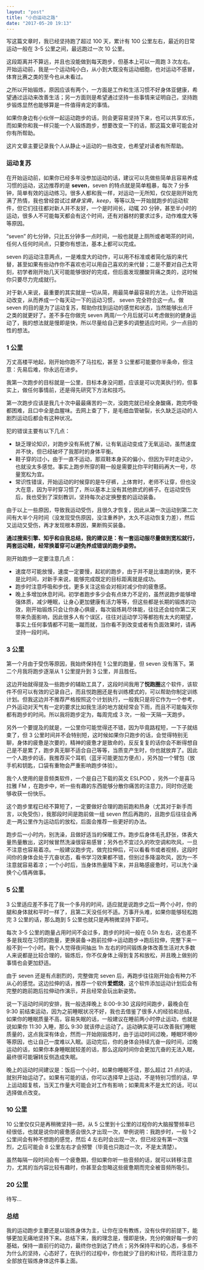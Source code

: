 ```yaml
---
layout: "post"
title: "小白运动之路"
date: "2017-05-20 19:13"
---
```


写这篇文章时，我已经坚持跑了超过 100 天，累计有 100 公里左右，最近的日常运动一般在 3-5 公里之间，最远跑过一次 10 公里。

这段距离并不算远，并且也没能做到每天跑步，但基本上可以一周跑 3 次左右。开始运动前，我是一个运动纯小白，从小到大既没有运动细胞，也对运动不感冒，体育比赛之类的至今也从未看过。

之所以开始锻炼，原因应该有两个，一方面是工作和生活习惯不好身体亚健康，希望通过运动来改善生活；另一方面则是希望通过坚持一些事情来证明自己，坚持跑步锻炼显然也能够算是一件值得肯定的事情。

如果你身边有小伙伴一起运动跑步的话，则会更容易坚持下来，也可以共享欢乐，而如果你和我一样只能一个人锻炼跑步，想要改变一下的话，那这篇文章可能会对你有所帮助。

这片文章主要记录我个人从静止->运动的一些改变，也希望对读者有所帮助。

<!-- more -->

### 运动复苏

在开始运动前，如果你已经多年没参加运动的话，建议可以先做些简单且容易养成习惯的运动，这边推荐的是 **seven**，seven 的特点就是简单粗暴，每次 7 分多钟，简单有效的运动练习。很多人都和我一样，对运动一无所知，仅仅是刚开始充满了热情，我也曾经尝试过*健身宝典*，*keep*，等等以及一开始就跑步的运动软件，但它们往往都对新人并不友好，一个是时间长，动辄 20 分钟，甚至半小时的运动，很多人不可能每天都会有这个时间，还有对器材的要求过多，动作难度大等等原因。

“seven” 的七分钟，只比五分钟多一点时间，一般也就是上厕所或者喝茶的时间，任何人任何时间点，只要你有想法，基本上都可以完成。

seven 的运动注意两点，一是难度大的动作，可以用不标准或者简化版的来代替，甚至如果有些动作你不喜欢也可以用自己喜欢的来代替；二是不要对自己太苛刻，初学者刚开始几天可能能够很好的完成，但后面发现腰酸背痛之类的，这时候你只要尽力完成就行。

对于新人来说，最重要的其实就是一切从简，用最简单最容易的方法，让你开始运动改变，从而养成一个每天动一下的运动习惯， seven 完全符合这一点。做 seven 的目的是为了运动复苏，帮助你找到运动的感觉和状态，当然能够出点汗之类的就更好了。差不多在你做完 seven 两周/一个月后就可以考虑做别的健身运动了，我的想法就是慢即是快，所以尽量给自己更多的调整适应时间，少一点目的性的想法。

### 1 公里

万丈高楼平地起，刚开始你跑不了马拉松，甚至 3 公里都可能要你半条命，但注意：先易后难，你永远在进步。

我第一次跑步的目标就是一公里，目标本身没问题，应该是可以完美执行的，但事实上，做任何事情前，还是得先研究下方法和技巧。

第一次跑步应该是我几十次中最最痛苦的一次，没跑完就已经全身酸痛，跑完呼吸都困难，且口中全是血腥味。去网上查了下，是毛细血管破裂，长久缺乏运动的人剧烈运动后都会有这种状况。

犯的错误主要有以下几点：
- 缺乏理论知识，对跑步没有系统了解，让有氧运动变成了无氧运动，虽然速度并不快，但已经破坏了我那时的身体平衡。
- 鞋子穿的过小，由于一直不运动，那双鞋本身买的偏小，但因为平时走动少，也就没太多感觉。事实上跑步所穿的鞋一般是需要比你平时鞋码再大一号，尽量宽松为宜。
- 常识性错误，开始运动的时候穿的是牛仔裤，上体育时，老师不让穿，但也没大在意，因为平时穿习惯了，所以基本上没有其他款式的裤子。在运动受伤后，我也受到了深刻教训，坚持每次必定换整套的运动装备。

由于以上一些原因，导致我运动受伤，且很久才恢复，因此从第一次运动到第二次间有大半个月时间（没发现受伤原因，没注重养护，太久不运动恢复力差），然后又运动又受伤，再才发现根本原因，果断购买装备。

**通过搜索引擎、知乎和自我总结，我的建议是：有一套运动服尽量做到宽松就行，两套运动鞋，经常换着穿可以避免养成错误的跑步姿势。**

刚开始跑步一定要注意几点：

- 速度尽可能放慢，速度一定要慢，起初的跑步，由于并不是比谁跑的快，更不是比时间，对新手来说，能够完成既定的目标距离就是成功。
- 跑步时注意呼吸和步伐，更多关注这些会对相对减少你的疲惫感。
- 晚上多增加休息时间。初学者跑步多少会有点体力不足的，虽然说跑步能够增强体质，减少睡眠，让身心更加健康有活力等等，但这些都是长期的锻炼的功效，刚开始锻炼只会让你身心俱疲，每次锻炼耗尽体能，往往还会给你第二天带来负面影响，因此很多人有个误区，往往对运动学习等都抱有太大的期望，事实上任何事情都不可能一蹴而就，当你看不到改变或者有负面效果时，请再坚持一段时间。

### 3 公里

第一个月由于受伤等原因，我始终保持在 1 公里的跑量，但 seven 没有落下。第二个月我将跑步逐渐从 1 公里提升到 3 公里，并且胜任。

这边开始就得提及一些跑步的辅助工具了，这段时间我用了**悦跑圈**这个软件，该软件不但可以有效的记录自己，而且悦跑圈还是有训练模式的，可以帮助你制定训练计划。但我这边并不推荐严格按照这个计划执行，一般我只是将它作为一个参考，户外运动对天气有一定的要求比如我生活的地方就经常会下雨，而且不可能每天你都有跑步的时间。所以我将跑步定为，每周完成 3 次，一般一天隔一天跑步。

另外一个要提及的就是，一公里你可能觉得还不错，因为毕竟路程短，一下子就结束了，但 3 公里时间并不会特别短，这时候如果你只跑步的话，会觉得特别无聊，身体的疲惫是次要的，精神的疲惫才是致命的，反反复复的话你会不断得想自己是不是累了，跑步真无聊不适合自己等等，当质变产生时，你也就放弃了。因此一个人跑步的话，我推荐买个耳机（蓝牙可能更加方便点），另外加一个臂包（放手机和钥匙，口袋有重物会严重影响跑步体验）。

我个人使用的是音频类软件，一个是自己下载的英文 ESLPOD ，另外一个是喜马拉雅 FM ，在跑步中，听一些有趣的东西能够分散你痛苦的注意力，同时你还能够收获一份快乐。

这个跑步里程已经不算短了，一定要做好合理的跑前跑和热身（尤其对于新手而言，以免受伤），我那段时间是跑前做一组 seven 然后再跑的，且跑步后往往会再走一两公里作为运动后的放松，后面会推荐一些更好的办法。

跑步后一小时内，别洗澡，且做好适当的保暖工作。跑步后身体毛孔舒张，体表大量热量散出，这时候冒然洗澡很容易感冒；另外也不宜过久的吹空调和吹风，一旦不注意也容易着凉。一般建议跑步完，做完拉伸后，可以看看书或者视频，这段时间你的身体会处于亢奋状态，看书学习效果都不错，但别过多降温吹风，因为一不注意就容易着凉；一个小时后，当身体热量降下来，并且略感疲惫时，可以洗个澡换个心情再做事。

### 5 公里

3 公里适应差不多花了我一个多月的时间，适应就是说跑步之后一两个小时，你的腿和身体就和平时一样了，且第二天没任何不适。万事开头难，如果你能够轻松跑完 3 公里的话，那么跑到 5 公里也就只是再稍微坚持下即可。

每次 3-5 公里的跑量占用时间不会过多，跑步的时间一般在 0.5h 左右，这也差不多是我现在习惯的跑量，更换装备->跑前拉伸->运动跑步->跑后拉伸，完整下来一般不到一个小时。我个人觉得夜间抽出 1h 左右的时间锻炼身体改善生活对大多数人来说都是比较合理的，锻炼后，你不仅身体上得到复苏和放松，并且晚上做别的事情也会更加舒适。

由于 seven 还是有点剧烈的，完整做完 seven 后，再跑步往往刚开始会有种力不从心的感觉。这边拉伸的话，推荐一个软件**爱燃烧**，这个软件添加运动计划后会有完整的跑前跑后拉伸动作演示，并且经常会玩出新姿势。

说一下运动时间的安排，我一般选择晚上 8:00-9:30 这段时间跑步，最晚会在 9:30 前结束运动，因为之前睡眠状况不好，我也去借鉴了很多人的经验和总结，如果你的睡眠质量不高，容易失眠的话，一般建议在睡前两小时停止运动，也就是说如果你 11:30 入睡，那么 9:30 就该停止运动了。运动确实是可以改善我们睡眠质量的，这点我深有体会，然而一开始刚锻炼时，由于运动时间过晚，睡眠环境吵等原因，也让自己一度难以入眠。运动完后，你的身体会持续亢奋一段时间，过晚运动的话，如果你本身睡眠就较差的话，那么这段时间你会更加亢奋的无法入眠，最终很可能辗转反侧造成失眠。

晚上的运动时间建议是：饭后一个小时，如果你睡眠不佳，那么超过 21 点的话，就别开始运动了。如果有可能的话，你可以选择早上运动，不是特别习惯的话，早上运动超复核，当天工作量大可能会对工作有影响；如果周末不是太忙的话，可以选择做点改变。

### 10 公里

10 公里仅仅只是再稍微坚持一把，从 5 公里到十公里的过程你的大脑报警频率已经很低，也就是说你的疲惫感会很久才出现一次，举例说明：我跑步时，一般 1-2 公里间会有种不想跑的感觉，然后 4 左右时会出现一次，但已经没有第一次强烈，之后可能会 8 公里左右才会预警（毕竟也只跑过一次，不是太清楚）。

虽然每隔一段时间会有一个疲惫期，但如果你听一些音频的话，就可以转移注意力，尤其的当内容比较有趣时，你甚至会忽略这些疲惫期而完全被音频所吸引。

### 20 公里

待写...

### 总结

我的运动跑步主要还是以锻炼身体为主，让你在没有教练，没有伙伴的前提下，能够更加无痛地坚持下来。总结下来，我的理念是，慢即是快，充分的做好每一步的基础，保持一直前行的动力，最终你也到达了终点；另外保持平和的心态，多些不为什么的坚持，心态好了，在执行的过程中，你也就少了目的和计较，而将注意力全部放在锻炼身体这件事上面。
